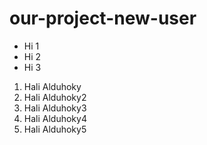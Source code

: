 # our-project-new-user

* Hi 1
* Hi 2
* Hi 3


1. Hali Alduhoky
1. Hali Alduhoky2
1. Hali Alduhoky3
1. Hali Alduhoky4
1. Hali Alduhoky5
